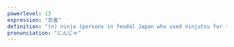 ```yaml
---
powerlevel: 13
expression: "忍者"
definition: "(n) ninja (persons in feudal Japan who used ninjutsu for the purposes of espionage, assassination, sabotage, etc.)"
pronunciation: "にんじゃ"
---
```

